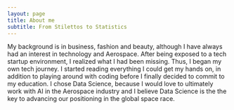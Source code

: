 ```yaml
---
layout: page
title: About me
subtitle: From Stilettos to Statistics
---
```


My background is in business, fashion and beauty, although I have always had an interest in technology and Aerospace. After being exposed to a tech startup environment, I realized what I had been missing. Thus, I began my own tech journey. I started reading everything I could get my hands on, in addition to playing around with coding before I finally decided to commit to my education. I chose Data Science, because I would love to ultimately work with AI in the Aerospace industry and I believe Data Science is the the key to advancing our positioning in the global space race. 
